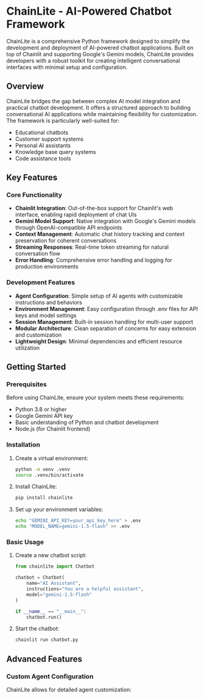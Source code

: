 # ChainLite - AI-Powered Chatbot Framework

ChainLite is a comprehensive Python framework designed to simplify the development and deployment of AI-powered chatbot applications. Built on top of Chainlit and supporting Google's Gemini models, ChainLite provides developers with a robust toolkit for creating intelligent conversational interfaces with minimal setup and configuration.

## Overview

ChainLite bridges the gap between complex AI model integration and practical chatbot development. It offers a structured approach to building conversational AI applications while maintaining flexibility for customization. The framework is particularly well-suited for:

- Educational chatbots
- Customer support systems
- Personal AI assistants
- Knowledge base query systems
- Code assistance tools

## Key Features

### Core Functionality

- **Chainlit Integration**: Out-of-the-box support for Chainlit's web interface, enabling rapid deployment of chat UIs
- **Gemini Model Support**: Native integration with Google's Gemini models through OpenAI-compatible API endpoints
- **Context Management**: Automatic chat history tracking and context preservation for coherent conversations
- **Streaming Responses**: Real-time token streaming for natural conversation flow
- **Error Handling**: Comprehensive error handling and logging for production environments

### Development Features

- **Agent Configuration**: Simple setup of AI agents with customizable instructions and behaviors
- **Environment Management**: Easy configuration through .env files for API keys and model settings
- **Session Management**: Built-in session handling for multi-user support
- **Modular Architecture**: Clean separation of concerns for easy extension and customization
- **Lightweight Design**: Minimal dependencies and efficient resource utilization

## Getting Started

### Prerequisites

Before using ChainLite, ensure your system meets these requirements:

- Python 3.8 or higher
- Google Gemini API key
- Basic understanding of Python and chatbot development
- Node.js (for Chainlit frontend)

### Installation

1. Create a virtual environment:
   ```bash
   python -m venv .venv
   source .venv/bin/activate
   ```

2. Install ChainLite:
   ```bash
   pip install chainlite
   ```

3. Set up your environment variables:
   ```bash
   echo "GEMINI_API_KEY=your_api_key_here" > .env
   echo "MODEL_NAME=gemini-1.5-flash" >> .env
   ```

### Basic Usage

1. Create a new chatbot script:
   ```python
   from chainlite import Chatbot

   chatbot = Chatbot(
       name="AI Assistant",
       instructions="You are a helpful assistant",
       model="gemini-1.5-flash"
   )

   if __name__ == "__main__":
       chatbot.run()
   ```

2. Start the chatbot:
   ```bash
   chainlit run chatbot.py
   ```

## Advanced Features

### Custom Agent Configuration

ChainLite allows for detailed agent customization:
